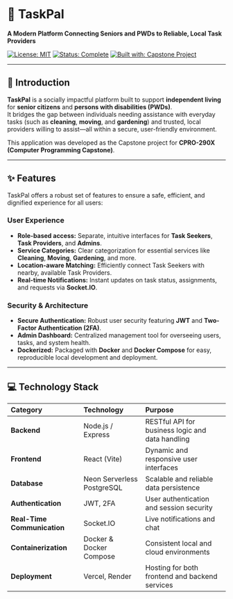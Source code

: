 # 🌟 TaskPal

**A Modern Platform Connecting Seniors and PWDs to Reliable, Local Task Providers**

[![License: MIT](https://img.shields.io/badge/License-MIT-yellow.svg)](https://opensource.org/licenses/MIT)
[![Status: Complete](https://img.shields.io/badge/Status-Complete-brightgreen.svg)]()
[![Built with: Capstone Project](https://img.shields.io/badge/Project-Capstone-blue.svg)]()

---

## 🧭 Introduction

**TaskPal** is a socially impactful platform built to support **independent living** for **senior citizens** and **persons with disabilities (PWDs)**.  
It bridges the gap between individuals needing assistance with everyday tasks (such as **cleaning**, **moving**, and **gardening**) and trusted, local providers willing to assist—all within a secure, user-friendly environment.

This application was developed as the Capstone project for **CPRO-290X (Computer Programming Capstone)**.

---

## ✨ Features

TaskPal offers a robust set of features to ensure a safe, efficient, and dignified experience for all users:

### **User Experience**
- **Role-based access:** Separate, intuitive interfaces for **Task Seekers**, **Task Providers**, and **Admins**.
- **Service Categories:** Clear categorization for essential services like **Cleaning**, **Moving**, **Gardening**, and more.
- **Location-aware Matching:** Efficiently connect Task Seekers with nearby, available Task Providers.
- **Real-time Notifications:** Instant updates on task status, assignments, and requests via **Socket.IO**.

### **Security & Architecture**
- **Secure Authentication:** Robust user security featuring **JWT** and **Two-Factor Authentication (2FA)**.
- **Admin Dashboard:** Centralized management tool for overseeing users, tasks, and system health.
- **Dockerized:** Packaged with **Docker** and **Docker Compose** for easy, reproducible local development and deployment.

---

## 💻 Technology Stack

| Category | Technology | Purpose |
| :--- | :--- | :--- |
| **Backend** | Node.js / Express | RESTful API for business logic and data handling |
| **Frontend** | React (Vite) | Dynamic and responsive user interfaces |
| **Database** | Neon Serverless PostgreSQL | Scalable and reliable data persistence |
| **Authentication** | JWT, 2FA | User authentication and session security |
| **Real-Time Communication** | Socket.IO | Live notifications and chat |
| **Containerization** | Docker & Docker Compose | Consistent local and cloud environments |
| **Deployment** | Vercel, Render | Hosting for both frontend and backend services |

